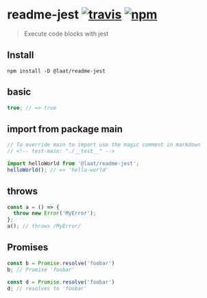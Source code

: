 # readme-jest [![travis][travis-image]][travis-url] [![npm][npm-image]][npm-url]
[travis-image]: https://img.shields.io/travis/laat/readme-jest.svg?style=flat
[travis-url]: https://travis-ci.org/laat/readme-jest
[npm-image]: https://img.shields.io/npm/v/readme-jest.svg?style=flat
[npm-url]: https://npmjs.org/package/readme-assert

> Execute code blocks with jest

## Install 
```
npm install -D @laat/readme-jest
```

## basic
```javascript test
true; // => true
```

## import from package main
```javascript test
// To override main to import use the magic comment in markdown
// <!-- test-main: "./__test__" -->

import helloWorld from '@laat/readme-jest';
helloWorld(); // => 'hello-world'
```

## throws
```javascript test
const a = () => {
  throw new Error('MyError');
};
a(); // throws /MyError/
```

## Promises
```javascript test
const b = Promise.resolve('foobar')
b; // Promise 'foobar'
```

```javascript test
const d = Promise.resolve('foobar')
d; // resolves to 'foobar'
```

<!-- test-main: "./__test__" -->
